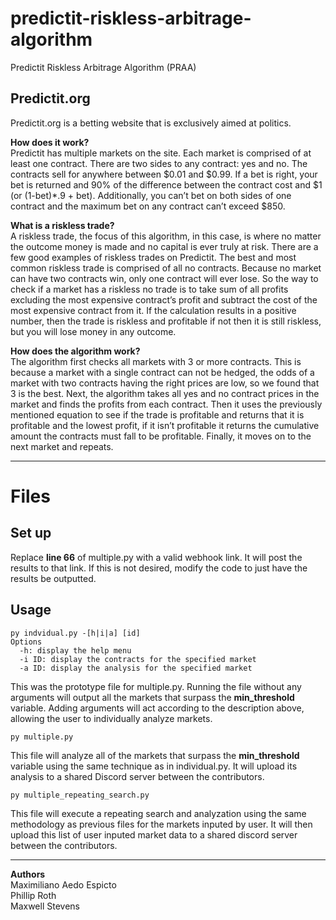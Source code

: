 # predictit-riskless-arbitrage-algorithm
Predictit Riskless Arbitrage Algorithm (PRAA)

## Predictit.org
Predictit.org is a betting website that is exclusively aimed at politics.

**How does it work?** <br>
Predictit has multiple markets on the site. Each market is comprised of at least one contract. There are two sides to any contract: yes and no. The contracts sell for anywhere between $0.01 and $0.99. If a bet is right, your bet is returned and 90% of the difference between the contract cost and $1 (or (1-bet)*.9 + bet). Additionally, you can’t bet on both sides of one contract and the maximum bet on any contract can’t exceed $850.

**What is a riskless trade?** <br>
A riskless trade, the focus of this algorithm, in this case, is where no matter the outcome money is made and no capital is ever truly at risk. There are a few good examples of riskless trades on Predictit. The best and most common riskless trade is comprised of all no contracts. Because no market can have two contracts win, only one contract will ever lose. So the way to check if a market has a riskless no trade is to take sum of all profits excluding the most expensive contract’s profit and subtract the cost of the most expensive contract from it. If the calculation results in a positive number, then the trade is riskless and profitable if not then it is still riskless, but you will lose money in any outcome. 

**How does the algorithm work?** <br>
The algorithm first checks all markets with 3 or more contracts. This is because a market with a single contract can not be hedged, the odds of a market with two contracts having the right prices are low, so we found that 3 is the best. Next, the algorithm takes all yes and no contract prices in the market and finds the profits from each contract. Then it uses the previously mentioned equation to see if the trade is profitable and returns that it is profitable and the lowest profit, if it isn’t profitable it returns the cumulative amount the contracts must fall to be profitable. Finally, it moves on to the next market and repeats. 

---
# Files
## Set up 
Replace **line 66** of multiple.py with a valid webhook link. It will post the results to that link. If this is not desired, modify the code to just have the results be outputted.

## Usage
```
py indvidual.py -[h|i|a] [id]
Options
  -h: display the help menu
  -i ID: display the contracts for the specified market
  -a ID: display the analysis for the specified market
```
This was the prototype file for multiple.py. Running the file without any arguments will output all the markets that surpass the **min_threshold** variable. Adding arguments will act according to the description above, allowing the user to individually analyze markets.
<br>

```
py multiple.py
```
This file will analyze all of the markets that surpass the **min_threshold** variable using the same technique as in individual.py. It will upload its analysis to a shared Discord server between the contributors.

```
py multiple_repeating_search.py
```
This file will execute a repeating search and analyzation using the same methodology as previous files for the markets inputed by user. It will then upload this list of user inputed market data to a shared discord server between the contributors. 

--- 
**Authors** <br>
Maximiliano Aedo Espicto<br>
Phillip Roth <br>
Maxwell Stevens <br>

